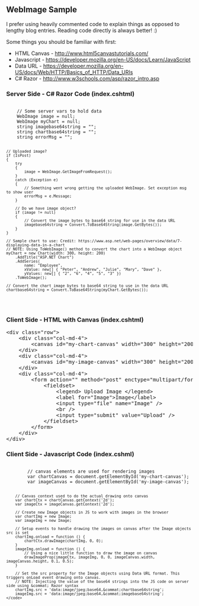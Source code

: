 ## WebImage Sample

<p>I prefer using heavily commented code to explain things as opposed to lengthy blog entries. Reading code directly is always better! :)</p>

<p>Some things you should be familiar with first:</p>
<ul>
    <li>HTML Canvas - <a target="_blank" href="http://www.html5canvastutorials.com/tutorials/html5-canvas-element/">http://www.html5canvastutorials.com/</a></li>
    <li>Javascript - <a target="_blank" href="https://developer.mozilla.org/en-US/docs/Learn/JavaScript">https://developer.mozilla.org/en-US/docs/Learn/JavaScript</a></li>
    <li>Data URL - <a target="_blank" href="https://developer.mozilla.org/en-US/docs/Web/HTTP/Basics_of_HTTP/Data_URIs">https://developer.mozilla.org/en-US/docs/Web/HTTP/Basics_of_HTTP/Data_URIs</a></li>
    <li>C# Razor - <a target="_blank" href="http://www.w3schools.com/asp/razor_intro.asp">http://www.w3schools.com/asp/razor_intro.asp</a></li>
</ul>

<h3>Server Side - C# Razor Code (index.cshtml)</h3>
<pre>
<code>
    // Some server vars to hold data
    WebImage image = null;
    WebImage myChart = null;
    string imagebase64string = "";
    string chartbase64string = "";
    string errorMsg = "";
    
    // Uploaded image?
    if (IsPost)
    {
        try
        {
            image = WebImage.GetImageFromRequest();
        }
        catch (Exception e)
        {
            // Something went wrong getting the uploaded WebImage. Set exception msg to show user
            errorMsg = e.Message;
        }
    
        // Do we have image object?
        if (image != null)
        {
            // Convert the image bytes to base64 string for use in the data URL
            imagebase64string = Convert.ToBase64String(image.GetBytes());
        }
    }
    
    // Sample chart to use: Credit: https://www.asp.net/web-pages/overview/data/7-displaying-data-in-a-chart
    // NOTE: Using ToWebImage() method to convert the chart into a WebImage object
    myChart = new Chart(width: 300, height: 200)
        .AddTitle("ASP.NET Chart")
        .AddSeries(
            name: "Employee",
            xValue: new[] { "Peter", "Andrew", "Julie", "Mary", "Dave" },
            yValues: new[] { "2", "6", "4", "5", "3" })
        .ToWebImage();
    
    // Convert the chart image bytes to base64 string to use in the data URL
    chartbase64string = Convert.ToBase64String(myChart.GetBytes());
</code>
</pre>

<h3>Client Side - HTML with Canvas (index.cshtml)</h3>
<pre>
&lt;div class=&quot;row&quot;&gt;
    &lt;div class=&quot;col-md-4&quot;&gt;
        &lt;canvas id=&quot;my-chart-canvas&quot; width=&quot;300&quot; height=&quot;200&quot;&gt;&lt;/canvas&gt;
    &lt;/div&gt;
    &lt;div class=&quot;col-md-4&quot;&gt;
        &lt;canvas id=&quot;my-image-canvas&quot; width=&quot;300&quot; height=&quot;200&quot;&gt;&lt;/canvas&gt;
    &lt;/div&gt;
    &lt;div class=&quot;col-md-4&quot;&gt;
        &lt;form action=&quot;&quot; method=&quot;post&quot; enctype=&quot;multipart/form-data&quot;&gt;
            &lt;fieldset&gt;
                &lt;legend&gt; Upload Image &lt;/legend&gt;
                &lt;label for=&quot;Image&quot;&gt;Image&lt;/label&gt;
                &lt;input type=&quot;file&quot; name=&quot;Image&quot; /&gt;
                &lt;br /&gt;
                &lt;input type=&quot;submit&quot; value=&quot;Upload&quot; /&gt;
            &lt;/fieldset&gt;
        &lt;/form&gt;
    &lt;/div&gt;
&lt;/div&gt;
</pre>

<h3>Client Side - Javascript Code (index.cshml)</h3>
<pre>
<code>
        // canvas elements are used for rendering images
        var chartCanvas = document.getElementById('my-chart-canvas');
        var imageCanvas = document.getElementById('my-image-canvas');

        // Canvas context used to do the actual drawing onto canvas
        var chartCtx = chartCanvas.getContext('2d');
        var imageCtx = imageCanvas.getContext('2d');

        // Create new Image objects in JS to work with images in the browser
        var chartImg = new Image;
        var imageImg = new Image;

        // Setup events to handle drawing the images on canvas after the Image objects src is set
        chartImg.onload = function () {
            chartCtx.drawImage(chartImg, 0, 0);
        }   
        imageImg.onload = function () {
            // Using a nice little function to draw the image on canvas
            drawImageProp(imageCtx, imageImg, 0, 0, imageCanvas.width, imageCanvas.height, 0.1, 0.5);
        }

        // Set the src property for the Image objects using Data URL format. This triggers onLoad event drawing onto canvas.
        // NOTE: Injecting the value of the base64 strings into the JS code on server side using &commat; Razor syntax 
        chartImg.src = 'data:image/jpeg;base64,&commat;chartbase64string';
        imageImg.src = 'data:image/jpeg;base64,&commat;imagebase64string';
    </code>
</pre>
